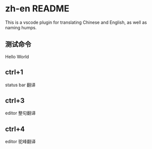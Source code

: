 # zh-en README

This is a vscode plugin for translating Chinese and English, as well as naming humps.

## 测试命令
Hello World

## ctrl+1  
status bar 翻译

## ctrl+3
editor 整句翻译

## ctrl+4
editor 驼峰翻译
